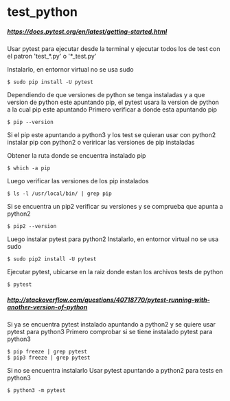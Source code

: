 # test_python

##### https://docs.pytest.org/en/latest/getting-started.html
Usar pytest para ejecutar desde la terminal y ejecutar todos los de test con el patron 'test_\*.py' o '\*\_test.py'

Instalarlo, en entornor virtual no se usa sudo
```
$ sudo pip install -U pytest
```

Dependiendo de que versiones de python se tenga instaladas y a que version de python este apuntando pip, el pytest usara la version de python a la cual pip este apuntando
Primero verificar a donde esta apuntando pip
```
$ pip --version
```

Si el pip este apuntando a python3 y los test se quieran usar con python2
instalar pip con python2 o veriricar las versiones de pip instaladas

Obtener la ruta donde se encuentra instalado pip
```
$ which -a pip
```

Luego verificar las versiones de los pip instalados
```
$ ls -l /usr/local/bin/ | grep pip
```

Si se encuentra un pip2 verificar su versiones y se comprueba que apunta a python2
```
$ pip2 --version
```

Luego instalar pytest para python2
Instalarlo, en entornor virtual no se usa sudo
```
$ sudo pip2 install -U pytest
```




Ejecutar pytest, ubicarse en la raiz donde estan los archivos tests de python
```
$ pytest
```




##### http://stackoverflow.com/questions/40718770/pytest-running-with-another-version-of-python
Si ya se encuentra pytest instalado apuntando a python2 y se quiere usar pytest para python3
Primero comprobar si se tiene instalado pytest para python3
```
$ pip freeze | grep pytest
$ pip3 freeze | grep pytest
```

Si no se encuentra instalarlo
Usar pytest apuntando a python2 para tests en python3
```
$ python3 -m pytest
```

